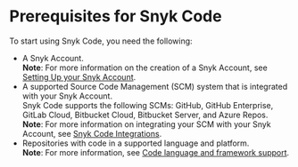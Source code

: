 # Prerequisites for Snyk Code

To start using Snyk Code, you need the following:

* A Snyk Account.\
  **Note**: For more information on the creation of a Snyk Account, see [Setting Up your Snyk Account](https://docs.snyk.io/tutorials/getting-started/snyk-integrations/snyk-account).
* A supported Source Code Management (SCM) system that is integrated with your Snyk Account.\
  Snyk Code supports the following SCMs: GitHub, GitHub Enterprise, GitLab Cloud, Bitbucket Cloud, Bitbucket Server, and Azure Repos.\
  **Note**: For more information on integrating your SCM with your Snyk Account, see [Snyk Code Integrations](https://docs.snyk.io/products/snyk-code/key-features/integrations).
* Repositories with code in a supported language and platform.\
  **Note**: For more information, see [Code language and framework support](../snyk-code-language-and-framework-support.md).
